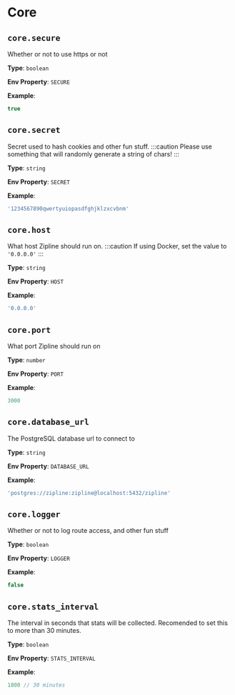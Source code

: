 # Core

## `core.secure`
Whether or not to use https or not

**Type**: `boolean`

**Env Property**: `SECURE`

**Example**:
```js
true
```

## `core.secret`
Secret used to hash cookies and other fun stuff.
:::caution
Please use something that will randomly generate a string of chars!
:::

**Type**: `string`

**Env Property**: `SECRET`

**Example**:
```js
'1234567890qwertyuiopasdfghjklzxcvbnm'
```

## `core.host`
What host Zipline should run on.
:::caution
If using Docker, set the value to `'0.0.0.0'`
:::

**Type**: `string`

**Env Property**: `HOST`

**Example**:
```js
'0.0.0.0'
```

## `core.port`
What port Zipline should run on

**Type**: `number`

**Env Property**: `PORT`

**Example**:
```js
3000
```

## `core.database_url`
The PostgreSQL database url to connect to

**Type**: `string`

**Env Property**: `DATABASE_URL`

**Example**:
```js
'postgres://zipline:zipline@localhost:5432/zipline'
```

## `core.logger`
Whether or not to log route access, and other fun stuff

**Type**: `boolean`

**Env Property**: `LOGGER`

**Example**:
```js
false
```

## `core.stats_interval`
The interval in seconds that stats will be collected. Recomended to set this to more than 30 minutes.

**Type**: `boolean`

**Env Property**: `STATS_INTERVAL`

**Example**:
```js
1800 // 30 minutes
```